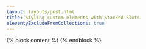 ```yaml
---
layout: layouts/post.html
title: Styling custom elements with Stacked Slots
eleventyExcludeFromCollections: true
---
```


{% block content %}
{% endblock %}
